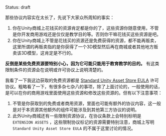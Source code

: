 Status: draft

那些协议内容实在太长了，先说下大家众所周知的事实：

1. 你在Unity商城上花钱买的资源肯定都是你的了，这些资源你随意使用，不管是你开发商用游戏还是仅仅是教学目的等。否则你干嘛花钱买这些资源是吧。
2. 你在Unity商城上不管是花钱买的资源还是免费获得的资源，都不能再贩卖，这里所谓的再贩卖指的是你获得了一个3D模型然后再在商城或者其他地方贩卖该3D模型，这肯定是不行的。



**反倒是某些免费资源要特别小心，因为它可能只能用于教育教学的目的。** 有这类限制条件的资源会在说明或许可协议上说明清楚的。

我看了一下我这边获取的免费资源都是 [Standard Unity Asset Store EULA](https://unity3d.com/legal/as_terms?_ga=2.224132123.1419253032.1620688625-357821783.1618110447) 许可协议。粗略看了一下，有很多杂七杂八的事项，除了上面讨论的，一般使用的话，是可以在你的商用游戏里面使用这些资源和修改这些资源的。但有以下注意事项：

1. 不管是你获取到的免费或者商用资源，里面也可能有额外的协议内容，这一般是对于本资源其他额外的组件可能涉及到其他第三方协议的说明。
2. 此外Unity商城还有一些限制资源协议，在协议条款上会特别标明是 `EXTENSION ASSETS` ，这些限制协议标记的资源需要特别注意，商城上写明 `Standard Unity Asset Store EULA` 的不属于这里讨论的情况。



